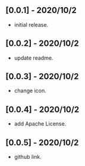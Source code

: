 ## [0.0.1] - 2020/10/2
* initial release.

## [0.0.2] - 2020/10/2
* update readme.

## [0.0.3] - 2020/10/2
* change icon.

## [0.0.4] - 2020/10/2
* add Apache License.

## [0.0.5] - 2020/10/2
* github link.